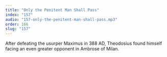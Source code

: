 ```yaml
---
title: "Only the Penitent Man Shall Pass"
index: "157"
audio: "157-only-the-penitent-man-shall-pass.mp3"
order: 166
slug: "157"
---
```


After defeating the usurper Maximus in 388 AD, Theodosius found himself facing an even greater opponent in Ambrose of Milan.


